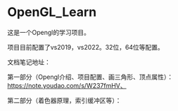 # OpenGL_Learn

这是一个Opengl的学习项目。

项目目前配置了vs2019，vs2022。32位，64位等配置。

文档笔记地址：

第一部分（Opengl介绍、项目配置、画三角形、顶点属性）：https://note.youdao.com/s/W237fmHV、

第二部分（着色器原理，索引缓冲区等）：

